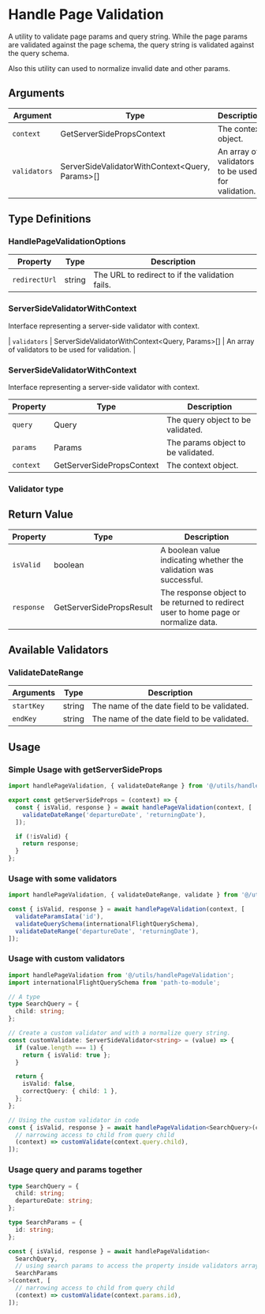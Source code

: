 # Handle Page Validation

A utility to validate page params and query string. While the page params are
validated against the page schema, the query string is validated against the
query schema.

Also this utility can used to normalize invalid date and other params.

## Arguments

| Argument     | Type                                            | Description                                       |
| ------------ | ----------------------------------------------- | ------------------------------------------------- |
| `context`    | GetServerSidePropsContext                       | The context object.                               |
| `validators` | ServerSideValidatorWithContext<Query, Params>[] | An array of validators to be used for validation. |

## Type Definitions

### HandlePageValidationOptions

| Property      | Type   | Description                                     |
| ------------- | ------ | ----------------------------------------------- |
| `redirectUrl` | string | The URL to redirect to if the validation fails. |

### ServerSideValidatorWithContext

Interface representing a server-side validator with context.

| `validators` | ServerSideValidatorWithContext<Query, Params>[] | An array of
validators to be used for validation. |

### ServerSideValidatorWithContext

Interface representing a server-side validator with context.

| Property  | Type                      | Description                        |
| --------- | ------------------------- | ---------------------------------- |
| `query`   | Query                     | The query object to be validated.  |
| `params`  | Params                    | The params object to be validated. |
| `context` | GetServerSidePropsContext | The context object.                |

### Validator type

## Return Value

| Property   | Type                     | Description                                                                         |
| ---------- | ------------------------ | ----------------------------------------------------------------------------------- |
| `isValid`  | boolean                  | A boolean value indicating whether the validation was successful.                   |
| `response` | GetServerSidePropsResult | The response object to be returned to redirect user to home page or normalize data. |

## Available Validators

### ValidateDateRange

| Arguments  | Type   | Description                                 |
| ---------- | ------ | ------------------------------------------- |
| `startKey` | string | The name of the date field to be validated. |
| `endKey`   | string | The name of the date field to be validated. |

## Usage

### Simple Usage with getServerSideProps

```ts
import handlePageValidation, { validateDateRange } from '@/utils/handlePageValidation';

export const getServerSideProps = (context) => {
  const { isValid, response } = await handlePageValidation(context, [
    validateDateRange('departureDate', 'returningDate'),
  ]);

  if (!isValid) {
    return response;
  }
};
```

### Usage with some validators

```ts
import handlePageValidation, { validateDateRange, validate } from '@/utils/handlePageValidation';

const { isValid, response } = await handlePageValidation(context, [
  validateParamsIata('id'),
  validateQuerySchema(internationalFlightQuerySchema),
  validateDateRange('departureDate', 'returningDate'),
]);
```

### Usage with custom validators

```ts
import handlePageValidation from '@/utils/handlePageValidation';
import internationalFlightQuerySchema from 'path-to-module';

// A type
type SearchQuery = {
  child: string;
};

// Create a custom validator and with a normalize query string.
const customValidate: ServerSideValidator<string> = (value) => {
  if (value.length === 1) {
    return { isValid: true };
  }

  return {
    isValid: false,
    correctQuery: { child: 1 },
  };
};

// Using the custom validator in code
const { isValid, response } = await handlePageValidation<SearchQuery>(context, [
  // narrowing access to child from query child
  (context) => customValidate(context.query.child),
]);
```

### Usage query and params together

```ts
type SearchQuery = {
  child: string;
  departureDate: string;
};

type SearchParams = {
  id: string;
};

const { isValid, response } = await handlePageValidation<
  SearchQuery,
  // using search params to access the property inside validators array
  SearchParams
>(context, [
  // narrowing access to child from query child
  (context) => customValidate(context.params.id),
]);
```
